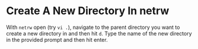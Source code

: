 # Create A New Directory In netrw

With `netrw` open (try `vi .`), navigate to the parent directory you want to
create a new directory in and then hit `d`. Type the name of the new
directory in the provided prompt and then hit enter.
